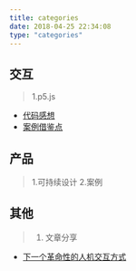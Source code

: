 ```yaml
---
title: categories
date: 2018-04-25 22:34:08
type: "categories"
---
```


## 交互
> 1.p5.js
- [代码感想](https://xieshujie.netlify.app/2020/05/04/%E4%BB%A3%E7%A0%81%E6%84%9F%E6%83%B3/)
- [案例借鉴点](https://xieshujie.netlify.app/categories/interaction-p5-js/)
## 产品
> 1.可持续设计
> 2.案例
## 其他
> 1. 文章分享
- [下一个革命性的人机交互方式]( <https://xieshujie.netlify.app/categories/%E5%85%B6%E4%BB%96-%E6%96%87%E7%AB%A0%E5%88%86%E4%BA%AB/>)